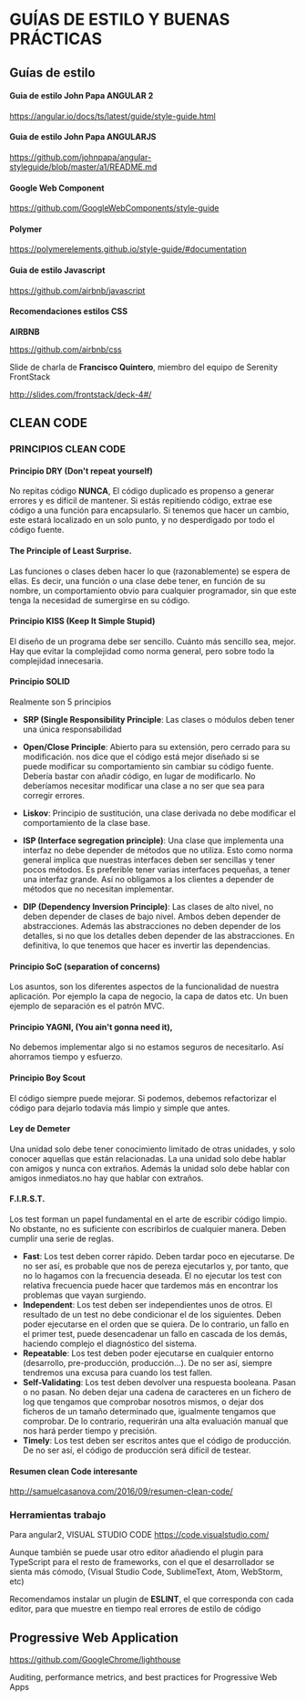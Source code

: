 #  __GUÍAS DE ESTILO Y BUENAS PRÁCTICAS__

##  __Guías de estilo__

#### Guia de estilo John Papa __ANGULAR 2__

https://angular.io/docs/ts/latest/guide/style-guide.html

#### Guia de estilo John Papa  __ANGULARJS__

https://github.com/johnpapa/angular-styleguide/blob/master/a1/README.md

####  __Google Web Component__

https://github.com/GoogleWebComponents/style-guide

####  __Polymer__

https://polymerelements.github.io/style-guide/#documentation

#### Guia de estilo  __Javascript__

https://github.com/airbnb/javascript

#### Recomendaciones estilos  __CSS__

 __AIRBNB__

https://github.com/airbnb/css

Slide de charla de  __Francisco Quintero__, miembro del equipo de Serenity FrontStack

http://slides.com/frontstack/deck-4#/

##  __CLEAN CODE__
###  PRINCIPIOS  __CLEAN CODE__

#### Principio  __DRY__ (Don't repeat yourself)

No repitas código __NUNCA__, El código duplicado es propenso a generar errores y es difícil de mantener. Si estás repitiendo código, extrae ese código a una función para encapsularlo. Si tenemos que hacer un cambio, este estará localizado en un solo punto, y no desperdigado por todo el código fuente.

#### The Principle of Least Surprise.

Las funciones o clases deben hacer lo que (razonablemente) se espera de ellas. Es decir, una función o una clase debe tener, en función de su nombre, un comportamiento obvio para cualquier programador, sin que este tenga la necesidad de sumergirse en su código.

#### Principio __KISS__ (Keep It Simple Stupid)

El diseño de un programa debe ser sencillo. Cuánto más sencillo sea, mejor. Hay que evitar la complejidad como norma general, pero sobre todo la complejidad innecesaria.

#### Principio __SOLID__
Realmente son 5 principios

- __SRP  (Single Responsibility Principle__: Las clases o módulos deben tener una única responsabilidad
- __Open/Close Principle__: Abierto para su extensión, pero cerrado para su modificación. nos dice que el código está mejor diseñado si se puede modificar su comportamiento sin cambiar su código fuente. Debería bastar con añadir código, en lugar de modificarlo. No deberíamos necesitar modificar una clase a no ser que sea para corregir errores.
- __Liskov__: Principio de sustitución, una clase derivada no debe modificar el comportamiento de la clase base.
- __ISP (Interface segregation principle)__: Una clase que implementa una interfaz no debe depender de métodos que no utiliza. Esto como norma general implica que nuestras interfaces deben ser sencillas y tener pocos métodos. Es preferible tener varias interfaces pequeñas, a tener una interfaz grande. Así no obligamos a los clientes a depender de métodos que no necesitan implementar.

- __DIP (Dependency Inversion Principle)__: Las clases de alto nivel, no deben depender de clases de bajo nivel. Ambos deben depender de abstracciones. Además las abstracciones no deben depender de los detalles, si no que los detalles deben depender de las abstracciones. En definitiva, lo que tenemos que hacer es invertir las dependencias.

#### Principio __SoC (separation of concerns)__
Los asuntos, son los diferentes aspectos de la funcionalidad de nuestra aplicación. Por ejemplo la capa de negocio, la capa de datos etc. Un buen ejemplo de separación es el patrón MVC.

#### Principio __YAGNI, (You ain't gonna need it),__
No debemos implementar algo si no estamos seguros de necesitarlo. Así ahorramos tiempo y esfuerzo.

#### Principio __Boy Scout__
El código siempre puede mejorar. Si podemos, debemos refactorizar el código para dejarlo todavía más limpio y simple que antes.

#### __Ley de Demeter__
Una unidad solo debe tener conocimiento limitado de otras unidades, y solo conocer aquellas que están relacionadas. La una unidad solo debe hablar con amigos y nunca con extraños. Además la unidad solo debe hablar con amigos inmediatos.no hay que hablar con extraños.

#### __F.I.R.S.T.__
Los test forman un papel fundamental en el arte de escribir código limpio. No obstante, no es suficiente con escribirlos de cualquier manera. Deben cumplir una serie de reglas.
- __Fast__: Los test deben correr rápido. Deben tardar poco en ejecutarse. De no ser así, es probable que nos de pereza ejecutarlos y, por tanto, que no lo hagamos con la frecuencia deseada. El no ejecutar los test con relativa frecuencia puede hacer que tardemos más en encontrar los problemas que vayan surgiendo.
- __Independent__: Los test deben ser independientes unos de otros. El resultado de un test no debe condicionar el de los siguientes. Deben poder ejecutarse en el orden que se quiera. De lo contrario, un fallo en el primer test, puede desencadenar un fallo en cascada de los demás, haciendo complejo el diagnóstico del sistema.
- __Repeatable__: Los test deben poder ejecutarse en cualquier entorno (desarrollo, pre-producción, producción…). De no ser así, siempre tendremos una excusa para cuando los test fallen.
- __Self-Validating__: Los test deben devolver una respuesta booleana. Pasan o no pasan. No deben dejar una cadena de caracteres en un fichero de log que tengamos que comprobar nosotros mismos, o dejar dos ficheros de un tamaño determinado que, igualmente tengamos que comprobar. De lo contrario, requerirán una alta evaluación manual que nos hará perder tiempo y precisión.
- __Timely__: Los test deben ser escritos antes que el código de producción. De no ser así, el código de producción será difícil de testear.

#### Resumen clean Code interesante
http://samuelcasanova.com/2016/09/resumen-clean-code/

### Herramientas trabajo
Para angular2, VISUAL STUDIO CODE
https://code.visualstudio.com/

Aunque también se puede usar otro editor añadiendo el plugin para TypeScript
para el resto de frameworks,  con el que el desarrollador se sienta más cómodo, (Visual Studio Code, SublimeText, Atom, WebStorm, etc)

Recomendamos instalar un plugin de __ESLINT__, el que corresponda con cada editor, para que muestre en tiempo real errores de estilo de código


## __Progressive Web Application__

https://github.com/GoogleChrome/lighthouse

Auditing, performance metrics, and best practices for Progressive Web Apps

